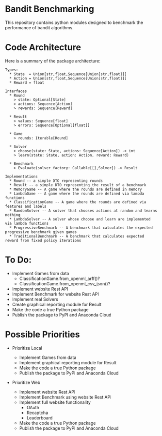 # Bandit Benchmarking

This repository contains python modules designed to benchmark the performance of bandit algorithms.


# Code Architecture

Here is a summary of the package architecture:

```
Types:
  * State  = Union[str,float,Sequence[Union[str,float]]]
  * Action = Union[str,float,Sequence[Union[str,float]]]
  * Reward = float

Interfaces
  * Round
    > state: Optional[State]
    > actions: Sequence[Action]
    > rewards: Sequence[Reward]

  * Result
    > values: Sequence[float]
    > errors: Sequence[Optional[float]]

  * Game
    > rounds: Iterable[Round]

  * Solver
    > choose(state: State, actions: Sequence[Action]) -> int
    > learn(state: State, action: Action, reward: Reward)
   
  * Benchmark
    > Evaluate(solver_factory: Callable[[],Solver]) -> Result
    
Implementations
  * Round -- a simple DTO representing rounds
  * Result -- a simple DTO representing the result of a benchmark
  * MemoryGame -- A game where the rounds are defined in memory
  * LambdaGame -- A game where the rounds are defined via lambda functions
  * ClassificationGame -- A game where the rounds are defined via features and labels
  * RandomSolver -- A solver that chooses actions at random and learns nothing
  * LambdaSolver -- A solver whose choose and learn are implemented via lambda functions
  * ProgressiveBenchmark -- A benchmark that calculates the expected progressive benchmark given games
  * TraditionalBenchmark -- A benchmark that calculates expected reward from fixed policy iterations
```

# To Do:
  * Implement Games from data
    * ClassificationGame.from_openml_arff()?
    * ClassificationGame.from_openml_csv_json()?
  * Implement website Rest API
  * Implement Benchmark for website Rest API
  * Implement real Solvers
  * Create graphical reporting module for Result
  * Make the code a true Python package
  * Publish the package to PyPI and Anaconda Cloud
  
# Possible Priorities
  
  * Prioritize Local
    * Implement Games from data
    * Implement graphical reporting module for Result
    * Make the code a true Python package
    * Publish the package to PyPI and Anaconda Cloud
        
  * Prioritize Web
    * Implement website Rest API
    * Implement Benchmark using website Rest API
    * Implement full website functionality
      * OAuth
      * Recaptcha
      * Leaderboard
    * Make the code a true Python package
    * Publish the package to PyPI and Anaconda Cloud
